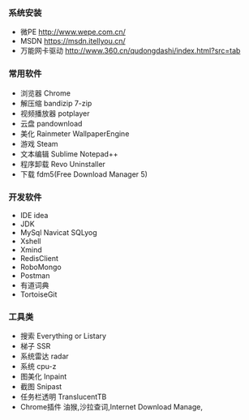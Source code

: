 ### 系统安装
* 微PE http://www.wepe.com.cn/
* MSDN https://msdn.itellyou.cn/
* 万能网卡驱动	http://www.360.cn/qudongdashi/index.html?src=tab
### 常用软件
* 浏览器 Chrome 
* 解压缩 bandizip  7-zip
* 视频播放器 potplayer 
* 云盘  pandownload
* 美化  Rainmeter  WallpaperEngine
* 游戏 Steam
* 文本编辑 Sublime Notepad++
* 程序卸载 Revo Uninstaller
* 下载 fdm5(Free Download Manager 5)
### 开发软件
* IDE idea
* JDK
* MySql Navicat SQLyog
* Xshell
* Xmind
* RedisClient
* RoboMongo
* Postman
* 有道词典
* TortoiseGit
### 工具类
* 搜索 Everything or Listary
* 梯子  SSR
* 系统雷达 radar
* 系统  cpu-z
* 图美化  Inpaint
* 截图  Snipast
* 任务栏透明 TranslucentTB
* Chrome插件 油猴,沙拉查词,Internet Download Manage,


